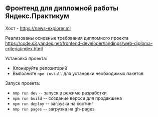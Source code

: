 ## Фронтенд для дипломной работы Яндекс.Практикум

Хост - https://news-explorer.ml

Реализованы основные требования дипломного проекта
 https://code.s3.yandex.net/frontend-developer/landings/web-diploma-criteria/index.html

Установка проекта:

- Клонируйте репозиторий
- Выполните `npm install` для установки необходимых пакетов

Запуск проекта:

- `nmp run dev` -- запуск в режиме разработки
- `npm run build` -- создание версси для продакшена
- `npm run deploy` -- загрузка на хостинг
- `nmp run pages` -- загрузка на gh-pages

